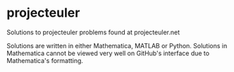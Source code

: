 # projecteuler

Solutions to projecteuler problems found at projecteuler.net

Solutions are written in either Mathematica, MATLAB or Python.
Solutions in Mathematica cannot be viewed very well on GitHub's interface due to Mathematica's formatting.

